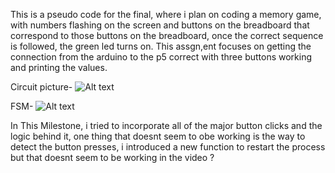 This is a pseudo code for the final, where i plan on coding a memory game, with numbers flashing on the screen and buttons on the breadboard that correspond to those buttons on the breadboard, once the correct sequence is followed, the green led turns on. This assgn,ent focuses on getting the connection from the arduino to the p5 correct with three buttons working and printing the values. 

Circuit picture- 
![Alt text](<Circuit final.jpeg>)


FSM- 
![Alt text](FSM.jpeg)


In This Milestone, i tried to incorporate all of the major button clicks and the logic behind it, one thing that doesnt seem to obe working is the way to detect the button presses, i introduced a new function to restart the process but that doesnt seem to be working in the video ?
